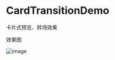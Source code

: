 # CardTransitionDemo
卡片式预览、转场效果

效果图

![image](https://github.com/Cesaradu/CardTransitionDemo/blob/master/CardTransition.gif)
